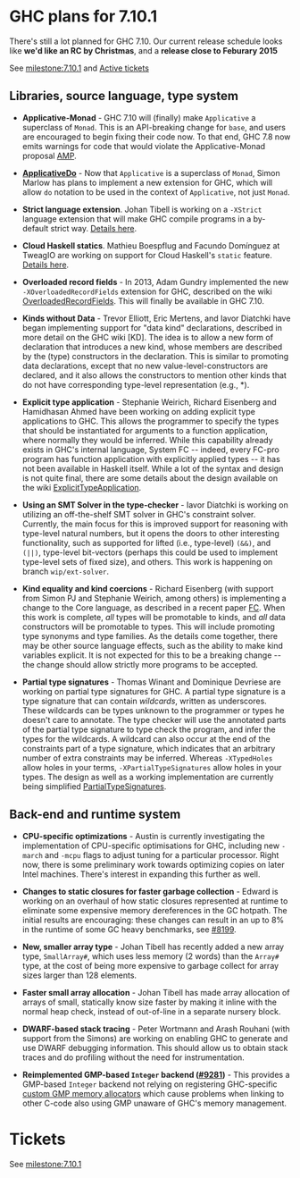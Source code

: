 # GHC plans for 7.10.1


There's still a lot planned for GHC 7.10. Our current release schedule looks like **we'd like an RC by Christmas**, and a **release close to Feburary 2015**


See [milestone:7.10.1](/trac/ghc/milestone/7.10.1) and [ Active tickets](https://ghc.haskell.org/trac/ghc/query?status=infoneeded&status=merge&status=new&status=patch&group=status&milestone=7.10.1)

## Libraries, source language, type system

- **Applicative-Monad** - GHC 7.10 will (finally) make `Applicative` a superclass of `Monad`. This is an API-breaking change for `base`, and users are encouraged to begin fixing their code now. To that end, GHC 7.8 now emits warnings for code that would violate the Applicative-Monad proposal [ AMP](https://github.com/quchen/articles/blob/master/applicative_monad.md).

- **[ApplicativeDo](applicative-do)** - Now that `Applicative` is a superclass of `Monad`, Simon Marlow has plans to implement a new extension for GHC, which will allow `do` notation to be used in the context of `Applicative`, not just `Monad`.

- **Strict language extension**.  Johan Tibell is working on a `-XStrict` language extension that will make GHC compile programs in a by-default strict way.  [Details here](language-strict).

- **Cloud Haskell statics**.  Mathieu Boespflug and Facundo Domínguez at TweagIO are working on support for Cloud Haskell's `static` feature.  [Details here](static-pointers).

- **Overloaded record fields** - In 2013, Adam Gundry implemented the new `-XOverloadedRecordFields` extension for GHC, described on the wiki [OverloadedRecordFields](overloaded-record-fields). This will finally be available in GHC 7.10.

- **Kinds without Data** - Trevor Elliott, Eric Mertens, and Iavor Diatchki have began implementing support for "data kind" declarations, described in more detail on the GHC wiki \[KD\]. The idea is to allow a new form of declaration that introduces a new kind, whose members are described by the (type) constructors in the declaration. This is similar to promoting data declarations, except that no new value-level-constructors are declared, and it also allows the constructors to mention other kinds that do not have corresponding type-level representation (e.g., \*). 

- **Explicit type application** - Stephanie Weirich, Richard Eisenberg and Hamidhasan Ahmed have been working on adding explicit type applications to GHC. This allows the programmer to specify the types that should be instantiated for arguments to a function application, where normally they would be inferred. While this capability already exists in GHC's internal language, System FC -- indeed, every FC-pro program has function application with explicitly applied types -- it has not been available in Haskell itself. While a lot of the syntax and design is not quite final, there are some details about the design available on the wiki [ExplicitTypeApplication](explicit-type-application).

- **Using an SMT Solver in the type-checker** - Iavor Diatchki is working on utilizing an off-the-shelf SMT solver in GHC's constraint solver. Currently, the main focus for this is improved support for reasoning with type-level natural numbers, but it opens the doors to other interesting functionality, such as supported for lifted (i.e., type-level) `(&&)`, and `(||)`, type-level bit-vectors (perhaps this could be used to implement type-level sets of fixed size), and others.   This work is happening on branch `wip/ext-solver`.

- **Kind equality and kind coercions** - Richard Eisenberg (with support from Simon PJ and Stephanie Weirich, among others) is implementing a change to the Core language, as described in a recent paper [ FC](http://www.seas.upenn.edu/~eir/papers/2013/fckinds/fckinds-extended.pdf). When this work is complete, *all* types will be promotable to kinds, and *all* data constructors will be promotable to types. This will include promoting type synonyms and type families. As the details come together, there may be other source language effects, such as the ability to make kind variables explicit. It is not expected for this to be a breaking change -- the change should allow strictly more programs to be accepted.

- **Partial type signatures** - Thomas Winant and Dominique Devriese are working on partial type signatures for GHC. A partial type signature is a type signature that can contain *wildcards*, written as underscores. These wildcards can be types unknown to the programmer or types he doesn't care to annotate. The type checker will use the annotated parts of the partial type signature to type check the program, and infer the types for the wildcards. A wildcard can also occur at the end of the constraints part of a type signature, which indicates that an arbitrary number of extra constraints may be inferred. Whereas `-XTypedHoles` allow holes in your terms, `-XPartialTypeSignatures` allow holes in your types. The design as well as a working implementation are currently being simplified [PartialTypeSignatures](partial-type-signatures).

## Back-end and runtime system

- **CPU-specific optimizations** - Austin is currently investigating the implementation of CPU-specific optimisations for GHC, including new `-march` and `-mcpu` flags to adjust tuning for a particular processor. Right now, there is some preliminary work towards optimizing copies on later Intel machines. There's interest in expanding this further as well.

- **Changes to static closures for faster garbage collection** - Edward is working on an overhaul of how static closures represented at runtime to eliminate some expensive memory dereferences in the GC hotpath. The initial results are encouraging: these changes can result in an up to 8% in the runtime of some GC heavy benchmarks, see [\#8199](https://gitlab.haskell.org//ghc/ghc/issues/8199).

- **New, smaller array type** - Johan Tibell has recently added a new array type, `SmallArray#`, which uses less memory (2 words) than the `Array#` type, at the cost of being more expensive to garbage collect for array sizes larger than 128 elements.

- **Faster small array allocation** - Johan Tibell has made array allocation of arrays of small, statically know size faster by making it inline with the normal heap check, instead of out-of-line in a separate nursery block.

- **DWARF-based stack tracing** - Peter Wortmann and Arash Rouhani (with support from the Simons) are working on enabling GHC to generate and use DWARF debugging information. This should allow us to obtain stack traces and do profiling without the need for instrumentation.

- **Reimplemented GMP-based `Integer` backend ([\#9281](https://gitlab.haskell.org//ghc/ghc/issues/9281))** - This provides a GMP-based `Integer` backend not relying on registering GHC-specific [ custom GMP memory allocators](https://gmplib.org/manual/Custom-Allocation.html) which cause problems when linking to other C-code also using GMP unaware of GHC's memory management.

# Tickets


See [milestone:7.10.1](/trac/ghc/milestone/7.10.1)